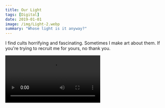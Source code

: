 ```yaml
---
title: Our Light
tags: [Digital]
date: 2019-01-01
image: /img/Light-2.webp
summary: "Whose light is it anyway?"
---
```


I find cults horrifying and fascinating. Sometimes I make art about them. If you're trying to recruit me for yours, no thank you.

![Glitch - 11 of 54.mov](/img/Glitch_-_11_of_54.mov)